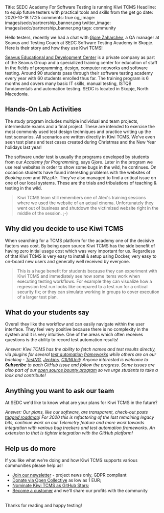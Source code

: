 Title: SEDC Academy For Software Testing is running Kiwi TCMS
Headline: to equip future testers with practical tools and skills from the get go
date: 2020-10-18 17:25
comments: true
og_image: images/sedc/partnership_banner.png
twitter_image: images/sedc/partnership_banner.png
tags: community


Hello testers,
recently we had a chat with
[Gjore Zaharchev](https://www.linkedin.com/in/gjorezaharchev/),
a QA manager at Seavus and Testing Coach at
SEDC Software Testing Academy in Skopje. Here is their story
and how they use Kiwi TCMS!

[Seavus Educational and Development Center](https://www.sedc.mk/)
is a private company as part of the Seavus Group and a specialized
training center for education of staff in the fields of programming,
design, computer networks and software testing.
Around 90 students pass through their software testing academy every year
with 60 students enrolled thus far. The training program is 6 months
and covers many basic IT skills, manual testing, ISTQB fundamentals and
automation testing. SEDC is located in Skopje, North Macedonia.

Hands-On Lab Activities
-----------------------

The study program includes multiple individual and team projects, intermediate
exams and a final project. These are intended to exercise the most commonly used
test design techniques and practice writing up the test scenarios. All
scenarios are written directly in Kiwi TCMS. We've even seen test plans and
test cases created during Christmas and the New Year holidays last year!


The software under test is usually the programs developed by students
from our *Academy for Programming*, says Gjore.
Later in the program we use real websites in order to show some bugs in the
wild, he continues. On occasion students have found interesting problems with the websites of
*Booking.com* and *WizzAir*. They've also managed to find a critical issue on
one of our local systems. These are the trials and tribulations of
teaching & testing in the wild.

> Kiwi TCMS team still remembers one of Alex's training sessions where we used
> the website of an actual cinema. Unfortunately they went out of business
> and shutdown the victimized website right in the middle of the session. ;-)



Why did you decide to use Kiwi TCMS
-----------------------------------

When searching for a TCMS platform for the academy one of the decisive
factors was cost. By being open source Kiwi TCMS has the side benefit of
having zero initial usage cost which was very important for us.
Regardless of that Kiwi TCMS is very easy to install & setup using Docker,
very easy to on-board new users and generally well received by everyone.

> This is a huge benefit for students because they can experiment with Kiwi TCMS
> and immediately see how some items work when executing testing workflows.
> For example they can visualize how a regression test run looks like compared
> to a test run for a critical security fix; or they can simulate working in
> groups to cover execution of a larger test plan.


What do your students say
-------------------------

Overall they like the workflow and can easily navigate within the user interface.
They feel very positive because there is no complexity in the system and
it is very intuitive. One of the areas which often receives questions is
the ability to record test automation results!

*Answer: Kiwi TCMS has the ability to fetch names and test results directly, via
plugins for several
[test automation frameworks](https://kiwitcms.readthedocs.io/en/latest/plugins/automation-frameworks.html)
while others are on our backlog -
[TestNG](https://github.com/kiwitcms/Kiwi/issues/692),
[Jenkins](https://github.com/kiwitcms/Kiwi/issues/1072),
[C#/NUnit](https://github.com/kiwitcms/Kiwi/issues/2020)!
Anyone interested is welcome to ***Subscribe*** to each GitHub issue and follow the progress.
Some issues are also part of our
[open source bounty program]({tag}bounty-program) so we urge students to
take a look and contribute!*


Anything you want to ask our team
---------------------------------

At SEDC we'd like to know what are your plans for Kiwi TCMS in the future?

*Answer: Our plans, like our software, are transparent, check-out posts
[tagged roadmap]({tag}roadmap)! For 2020 this is refactoring of the
last remaining legacy bits, continue work on our Telemetry feature and
more work towards integration with various bug trackers and test automation
frameworks. An extension to that is tighter integration with the GitHub
platform!*




Help us do more
---------------

If you like what we're doing and how Kiwi TCMS supports various communities
please help us!

- [Join our newsletter](https://kiwitcms.us17.list-manage.com/subscribe/post?u=9b57a21155a3b7c655ae8f922&id=c970a37581) -
  project news only, GDPR compliant
- [Donate via Open Collective](https://opencollective.com/kiwitcms/donate) as low as 1 EUR;
- [Nominate Kiwi TCMS as GitHub Stars]({filename}2020-09-04-nominate-github-star.markdown);
- [Become a customer](/#pricing) and we'll share our profits with the community

<br>
Thanks for reading and happy testing!
